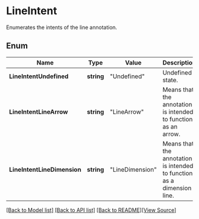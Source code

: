 # LineIntent
Enumerates the intents of the line annotation.

## Enum
Name | Type | Value | Description
------------ | ------------- | ------------- | -------------
**LineIntentUndefined** | **string** | "Undefined" | Undefined state.
**LineIntentLineArrow** | **string** | "LineArrow" | Means that the annotation is intended to function as an arrow.
**LineIntentLineDimension** | **string** | "LineDimension" | Means that the annotation is intended to function as a dimension line.

[[Back to Model list]](../README.md#documentation-for-models) [[Back to API list]](../README.md#documentation-for-api-endpoints) [[Back to README]](../README.md)[[View Source]](../line_intent.go)


